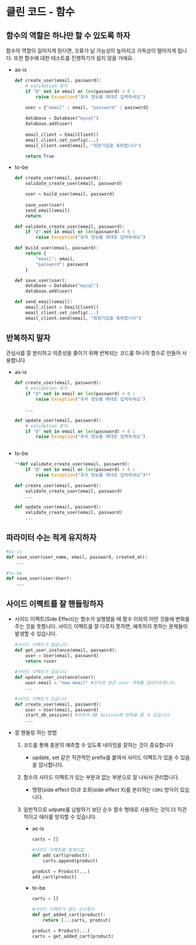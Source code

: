 # 클린 코드 - 함수

## **함수의 역할은 하나만 할 수 있도록 하자**

함수의 역할이 길어지게 된다면, 오류가 날 가능성이 높아지고 가독성이 떨어지게 됩니다. 또한 함수에 대한 테스트를 진행하기가 쉽지 않을 거에요.

- as-is

    ```python
    def create_user(email, password):
        # validation 로직
        if "@" not in email or len(password) < 6 :
            raise Exception("유저 정보를 제대로 입력하세요")
    
        user = {"email" : email, "password" : password}
        
        database = Database("mysql")
        database.add(user)
        
        email_client = EmailClient()
        email_client.set_config(...)
        email_client.send(email, "회원가입을 축하합니다")
    
        return True
    ```

- to-be

    ```python
    def create_user(email, password):
        validate_create_user(email, password)
    
        user = build_user(email, password)
        
        save_user(user)
        send_email(email)
        return
    
    def validate_create_user(email, password):
        if "@" not in email or len(password) < 6 :
            raise Exception("유저 정보를 제대로 입력하세요")
    
    def build_user(email, password):
        return {
            "email": email,
            "password": password
        }
    
    def save_user(user):
        database = Database("mysql")
        database.add(user)
    
    def send_email(email):
        email_client = EmailClient()
        email_client.set_config(...)
        email_client.send(email, "회원가입을 축하합니다")
    ```

## 반복하지 말자

관심사를 잘 분리하고 의존성을 줄이기 위해 반복되는 코드를 하나의 함수로 만들어 사용합니다

- as-is

    ```python
    def create_user(email, password):
        # validation 로직
        if "@" not in email or len(password) < 6 :
            raise Exception("유저 정보를 제대로 입력하세요")
    
        ...
    
    def update_user(email, password):
        # validation 로직
        if "@" not in email or len(password) < 6 :
            raise Exception("유저 정보를 제대로 입력하세요")
        
    ```

- to-be

    ```python
    **def validate_create_user(email, password):
        if "@" not in email or len(password) < 6 :
            raise Exception("유저 정보를 제대로 입력하세요")**
    
    def create_user(email, password):
        validate_create_user(email, password)
        ...
    
    def update_user(email, password):
        validate_create_user(email, password)
        ...
    ```

## 파라미터 수는 적게 유지하자

```python
#as-is
def save_user(user_name, email, password, created_at):
	...

#to-be
def save_user(user:User):
	...
```

## 사이드 이펙트를 잘 핸들링하자

- 사이드 이펙트(Side Effect)는 함수가 실행됐을 때 함수 이외의 어떤 것들에 변화를 주는 것을 뜻합니다. 사이드 이펙트를 잘 다루지 못하면, 예측하지 못하는 문제들이 발생할 수 있습니다.

    ```python
    #사이드 이펙트가 없습니다.
    def get_user_instance(email, password):
    	user = User(email, password)
    	return ruser
    	
    #사이드 이펙트가 있습니다
    def update_user_instance(user):
    	user.email = "new email" #인자로 받은 user 객체를 업데이트합니다.
    	...

    #사이드 이펙트가 있습니다
    def create_user(email, password):
    	user = User(email, password)
    	start_db_session() #외부의 DB Session에 변화을 줄 수 있습니다. 
    	...

    ```

- 잘 핸들링 하는 방법
    1. 코드를 통해 충분히 예측할 수 있도록 네이밍을 잘하는 것이 중요합니다
        - update, set 같은 직관적인 prefix를 붙여서 사이드 이펙트가 있을 수 있음을 암시합니다.

    2. 함수의 사이드 이펙트가 있는 부분과 없는 부분으로 잘 나눠서 관리합니다.
        - 명령(side effect O)과 조회(side effect X)를 분리하는 `CQRS` 방식이 있습니다.

    3. 일반적으로 udpate를 남발하기 보단 순수 함수 형태로 사용하는 것이 더 직관적이고 에러를 방지할 수 있습니다.
        - as-is

            ```python
            carts = []

            #사이드 이펙트를 발생시킴
            def add_cart(product):
            	carts.append(product)

            product = Product(...)
            add_cart(product)
            ```

        - to-be

            ```python
            carts = []

            #사이드 이펙트가 없는 순수함수
            def get_added_cart(product):
            	return [...carts, prodcut]

            product = Product(...)
            carts = get_added_cart(product)
            ```